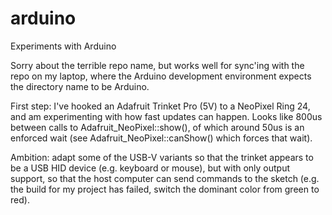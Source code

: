 # arduino
Experiments with Arduino

Sorry about the terrible repo name, but works well for sync'ing with the repo on my laptop, where the Arduino development environment expects the directory name to be Arduino.

First step: I've hooked an Adafruit Trinket Pro (5V) to a NeoPixel Ring 24, and am experimenting with how fast updates can happen.  Looks like 800us between calls to Adafruit_NeoPixel::show(), of which around 50us is an enforced wait (see Adafruit_NeoPixel::canShow() which forces that wait).

Ambition: adapt some of the USB-V variants so that the trinket appears to be a USB HID device (e.g. keyboard or mouse), but with only output support, so that the host computer can send commands to the sketch (e.g. the build for my project has failed, switch the dominant color from green to red).
